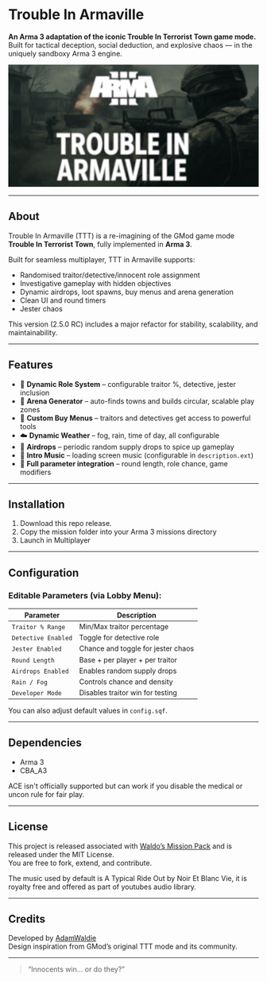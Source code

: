 # Trouble In Armaville

**An Arma 3 adaptation of the iconic Trouble In Terrorist Town game mode.**  
Built for tactical deception, social deduction, and explosive chaos — in the uniquely sandboxy Arma 3 engine.

<p align="center">
  <img src="https://github.com/AdamWaldie/TTTARMA3/blob/main/ui/TroubleInArmaville.jpg?raw=true" alt="Trouble In Armaville Logo" width="512">
</p>

---

## About

Trouble In Armaville (TTT) is a re-imagining of the GMod game mode **Trouble In Terrorist Town**, fully implemented in **Arma 3**.

Built for seamless multiplayer, TTT in Armaville supports:
- Randomised traitor/detective/innocent role assignment
- Investigative gameplay with hidden objectives
- Dynamic airdrops, loot spawns, buy menus and arena generation
- Clean UI and round timers
- Jester chaos

This version (2.5.0 RC) includes a major refactor for stability, scalability, and maintainability.

---

## Features

- 🔀 **Dynamic Role System** – configurable traitor %, detective, jester inclusion  
- 🌆 **Arena Generator** – auto-finds towns and builds circular, scalable play zones  
- 🎯 **Custom Buy Menus** – traitors and detectives get access to powerful tools  
- ☁️ **Dynamic Weather** – fog, rain, time of day, all configurable  
- 🚁 **Airdrops** – periodic random supply drops to spice up gameplay  
- 🎵 **Intro Music** – loading screen music (configurable in `description.ext`)  
- 🧠 **Full parameter integration** – round length, role chance, game modifiers

---

## Installation

1. Download this repo release.
2. Copy the mission folder into your Arma 3 missions directory
3. Launch in Multiplayer

---

## Configuration

### Editable Parameters (via Lobby Menu):

| Parameter                | Description                                 |
|--------------------------|---------------------------------------------|
| `Traitor % Range`        | Min/Max traitor percentage                  |
| `Detective Enabled`      | Toggle for detective role                   |
| `Jester Enabled`         | Chance and toggle for jester chaos          |
| `Round Length`           | Base + per player + per traitor             |
| `Airdrops Enabled`       | Enables random supply drops                 |
| `Rain / Fog`             | Controls chance and density                 |
| `Developer Mode`         | Disables traitor win for testing            |

You can also adjust default values in `config.sqf`.

---

## Dependencies

- Arma 3
- CBA_A3

ACE isn't officially supported but can work if you disable the medical or uncon rule for fair play.

---

## License

This project is released associated with [Waldo’s Mission Pack](https://github.com/AdamWaldie/WaldosMissionPack) and is released under the MIT License.  
You are free to fork, extend, and contribute.

The music used by default is A Typical Ride Out by Noir Et Blanc Vie, it is royalty free and offered as part of youtubes audio library.

---

## Credits

Developed by [AdamWaldie](https://github.com/AdamWaldie)  
Design inspiration from GMod’s original TTT mode and its community.

---

> “Innocents win... or do they?”  


